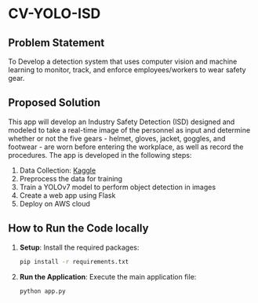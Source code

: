 # CV-YOLO-ISD

## Problem Statement

To Develop a detection system that uses computer vision and machine learning to monitor, track, and enforce employees/workers to wear safety gear. 

## Proposed Solution
This app will develop an Industry Safety Detection (ISD) designed and modeled to take a real-time image of the personnel as input and determine whether or not the five gears - helmet, gloves, jacket, goggles, and footwear - are worn before entering the workplace, as well as record the procedures. The app is developed in the following steps:
1. Data Collection: [Kaggle]((https://www.kaggle.com/datasets/andrewmvd/hard-hat-detection))
2. Preprocess the data for training
3. Train a YOLOv7 model to perform object detection in images
4. Create a web app using Flask
5. Deploy on AWS cloud

## How to Run the Code locally

1. **Setup**: Install the required packages:
   ```bash
   pip install -r requirements.txt
   ```
2. **Run the Application**: Execute the main application file:
   ```bash
   python app.py
   ```
